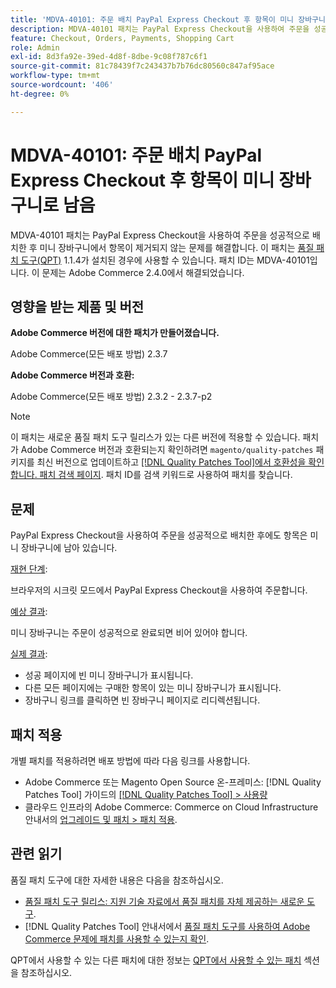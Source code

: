 ```yaml
---
title: 'MDVA-40101: 주문 배치 PayPal Express Checkout 후 항목이 미니 장바구니로 남음'
description: MDVA-40101 패치는 PayPal Express Checkout을 사용하여 주문을 성공적으로 배치한 후 미니 장바구니에서 항목이 제거되지 않는 문제를 해결합니다. 이 패치는 [Quality Patches Tool (QPT)](https://experienceleague.adobe.com/ko/docs/commerce-knowledge-base/kb/announcements/commerce-announcements/magento-quality-patches-released-new-tool-to-self-serve-quality-patches) 1.1.4가 설치된 경우 사용할 수 있습니다. 패치 ID는 MDVA-40101입니다. 이 문제는 Adobe Commerce 2.4.0에서 해결되었습니다.
feature: Checkout, Orders, Payments, Shopping Cart
role: Admin
exl-id: 8d3fa92e-39ed-4d8f-8dbe-9c08f787c6f1
source-git-commit: 81c78439f7c243437b7b76dc80560c847af95ace
workflow-type: tm+mt
source-wordcount: '406'
ht-degree: 0%

---
```


# MDVA-40101: 주문 배치 PayPal Express Checkout 후 항목이 미니 장바구니로 남음

MDVA-40101 패치는 PayPal Express Checkout을 사용하여 주문을 성공적으로 배치한 후 미니 장바구니에서 항목이 제거되지 않는 문제를 해결합니다. 이 패치는 [품질 패치 도구(QPT)](https://experienceleague.adobe.com/ko/docs/commerce-knowledge-base/kb/announcements/commerce-announcements/magento-quality-patches-released-new-tool-to-self-serve-quality-patches) 1.1.4가 설치된 경우에 사용할 수 있습니다. 패치 ID는 MDVA-40101입니다. 이 문제는 Adobe Commerce 2.4.0에서 해결되었습니다.

## 영향을 받는 제품 및 버전

**Adobe Commerce 버전에 대한 패치가 만들어졌습니다.**

Adobe Commerce(모든 배포 방법) 2.3.7

**Adobe Commerce 버전과 호환:**

Adobe Commerce(모든 배포 방법) 2.3.2 - 2.3.7-p2

>[!NOTE]
>
>이 패치는 새로운 품질 패치 도구 릴리스가 있는 다른 버전에 적용할 수 있습니다. 패치가 Adobe Commerce 버전과 호환되는지 확인하려면 `magento/quality-patches` 패키지를 최신 버전으로 업데이트하고 [[!DNL Quality Patches Tool]에서 호환성을 확인합니다. 패치 검색 페이지](https://experienceleague.adobe.com/ko/docs/commerce-knowledge-base/kb/announcements/commerce-announcements/magento-quality-patches-released-new-tool-to-self-serve-quality-patches). 패치 ID를 검색 키워드로 사용하여 패치를 찾습니다.

## 문제

PayPal Express Checkout을 사용하여 주문을 성공적으로 배치한 후에도 항목은 미니 장바구니에 남아 있습니다.

<u>재현 단계</u>:

브라우저의 시크릿 모드에서 PayPal Express Checkout을 사용하여 주문합니다.

<u>예상 결과</u>:

미니 장바구니는 주문이 성공적으로 완료되면 비어 있어야 합니다.

<u>실제 결과</u>:

* 성공 페이지에 빈 미니 장바구니가 표시됩니다.
* 다른 모든 페이지에는 구매한 항목이 있는 미니 장바구니가 표시됩니다.
* 장바구니 링크를 클릭하면 빈 장바구니 페이지로 리디렉션됩니다.

## 패치 적용

개별 패치를 적용하려면 배포 방법에 따라 다음 링크를 사용합니다.

* Adobe Commerce 또는 Magento Open Source 온-프레미스: [!DNL Quality Patches Tool] 가이드의 [[!DNL Quality Patches Tool] > 사용량](/help/tools/quality-patches-tool/usage.md)
* 클라우드 인프라의 Adobe Commerce: Commerce on Cloud Infrastructure 안내서의 [업그레이드 및 패치 > 패치 적용](https://experienceleague.adobe.com/docs/commerce-cloud-service/user-guide/develop/upgrade/apply-patches.html?lang=ko).

## 관련 읽기

품질 패치 도구에 대한 자세한 내용은 다음을 참조하십시오.

* [품질 패치 도구 릴리스: 지원 기술 자료에서 품질 패치를 자체 제공하는 새로운 도구](https://experienceleague.adobe.com/ko/docs/commerce-knowledge-base/kb/announcements/commerce-announcements/magento-quality-patches-released-new-tool-to-self-serve-quality-patches).
* [!DNL Quality Patches Tool] 안내서에서 [품질 패치 도구를 사용하여 Adobe Commerce 문제에 패치를 사용할 수 있는지 확인](/help/tools/quality-patches-tool/patches-available-in-qpt/check-patch-for-magento-issue-with-magento-quality-patches.md).

QPT에서 사용할 수 있는 다른 패치에 대한 정보는 [QPT에서 사용할 수 있는 패치](https://experienceleague.adobe.com/tools/commerce-quality-patches/index.html?lang=ko) 섹션을 참조하십시오.
